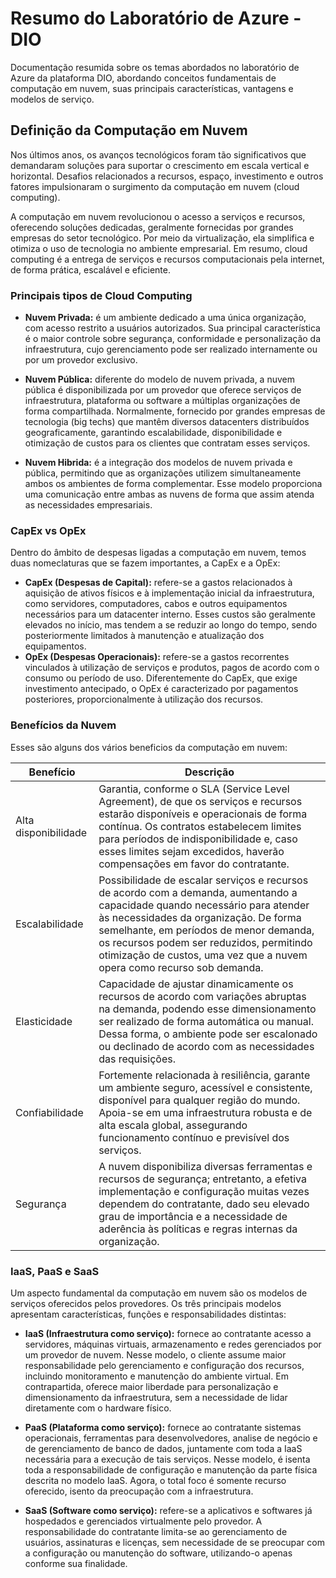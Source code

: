 
# Resumo do Laboratório de Azure - DIO

Documentação resumida sobre os temas abordados no laboratório de Azure da plataforma DIO, abordando conceitos fundamentais de computação em nuvem, suas principais características, vantagens e modelos de serviço.

## Definição da Computação em Nuvem
Nos últimos anos, os avanços tecnológicos foram tão significativos que demandaram soluções para suportar o crescimento em escala vertical e horizontal. Desafios relacionados a recursos, espaço, investimento e outros fatores impulsionaram o surgimento da computação em nuvem (cloud computing).

A computação em nuvem revolucionou o acesso a serviços e recursos, oferecendo soluções dedicadas, geralmente fornecidas por grandes empresas do setor tecnológico. Por meio da virtualização, ela simplifica e otimiza o uso de tecnologia no ambiente empresarial. Em resumo, cloud computing é a entrega de serviços e recursos computacionais pela internet, de forma prática, escalável e eficiente.

### Principais tipos de Cloud Computing

- **Nuvem Privada:** é um ambiente dedicado a uma única organização, com acesso restrito a usuários autorizados. Sua principal característica é o maior controle sobre segurança, conformidade e personalização da infraestrutura, cujo gerenciamento pode ser realizado internamente ou por um provedor exclusivo.

- **Nuvem Pública:** diferente do modelo de nuvem privada, a nuvem pública é disponibilizada por um provedor que oferece serviços de infraestrutura, plataforma ou software a múltiplas organizações de forma compartilhada. Normalmente, fornecido por grandes empresas de tecnologia (big techs) que mantêm diversos datacenters distribuídos geograficamente, garantindo escalabilidade, disponibilidade e otimização de custos para os clientes que contratam esses serviços.

- **Nuvem Hibrida:** é a integração dos modelos de nuvem privada e pública, permitindo que as organizações utilizem simultaneamente ambos os ambientes de forma complementar. Esse modelo proporciona uma comunicação entre ambas as nuvens de forma que assim atenda as necessidades empresariais.

### CapEx vs OpEx

Dentro do âmbito de despesas ligadas a computação em nuvem, temos duas nomeclaturas que se fazem importantes, a CapEx e a OpEx:
 - **CapEx (Despesas de Capital):** refere-se a gastos relacionados à aquisição de ativos físicos e à implementação inicial da infraestrutura, como servidores, computadores, cabos e outros equipamentos necessários para um datacenter interno. Esses custos são geralmente elevados no início, mas tendem a se reduzir ao longo do tempo, sendo posteriormente limitados à manutenção e atualização dos equipamentos.
 - **OpEx (Despesas Operacionais):** refere-se a gastos recorrentes vinculados à utilização de serviços e produtos, pagos de acordo com o consumo ou período de uso. Diferentemente do CapEx, que exige investimento antecipado, o OpEx é caracterizado por pagamentos posteriores, proporcionalmente à utilização dos recursos.

### Benefícios da Nuvem
Esses são alguns dos vários beneficios da computação em nuvem: 

Benefício | Descrição
------------ | -------------
Alta disponibilidade | Garantia, conforme o SLA (Service Level Agreement), de que os serviços e recursos estarão disponíveis e operacionais de forma contínua. Os contratos estabelecem limites para períodos de indisponibilidade e, caso esses limites sejam excedidos, haverão compensações em favor do contratante.
Escalabilidade | Possibilidade de escalar serviços e recursos de acordo com a demanda, aumentando a capacidade quando necessário para atender às necessidades da organização. De forma semelhante, em períodos de menor demanda, os recursos podem ser reduzidos, permitindo otimização de custos, uma vez que a nuvem opera como recurso sob demanda.
Elasticidade | Capacidade de ajustar dinamicamente os recursos de acordo com variações abruptas na demanda, podendo esse dimensionamento ser realizado de forma automática ou manual. Dessa forma, o ambiente pode ser escalonado ou declinado de acordo com as necessidades das requisições.
Confiabilidade | Fortemente relacionada à resiliência, garante um ambiente seguro, acessível e consistente, disponível para qualquer região do mundo. Apoia-se em uma infraestrutura robusta e de alta escala global, assegurando funcionamento contínuo e previsível dos serviços.
Segurança | A nuvem disponibiliza diversas ferramentas e recursos de segurança; entretanto, a efetiva implementação e configuração muitas vezes dependem do contratante, dado seu elevado grau de importância e a necessidade de aderência às políticas e regras internas da organização.

### IaaS, PaaS e SaaS
Um aspecto fundamental da computação em nuvem são os modelos de serviços oferecidos pelos provedores. Os três principais modelos apresentam características, funções e responsabilidades distintas:
 - **IaaS (Infraestrutura como serviço):** fornece ao contratante acesso a servidores, máquinas virtuais, armazenamento e redes gerenciados por um provedor de nuvem. Nesse modelo, o cliente assume maior responsabilidade pelo gerenciamento e configuração dos recursos, incluindo monitoramento e manutenção do ambiente virtual. Em contrapartida, oferece maior liberdade para personalização e dimensionamento da infraestrutura, sem a necessidade de lidar diretamente com o hardware físico.

 - **PaaS (Plataforma como serviço):** fornece ao contratante sistemas operacionais, ferramentas para desenvolvedores, analise de negócio e de gerenciamento de banco de dados, juntamente com toda a IaaS necessária para a execução de tais serviços. Nesse modelo, é isenta toda a responsabilidade de configuração e manutenção da parte física descrita no modelo IaaS. Agora, o total foco é somente recurso oferecido, isento da preocupação com a infraestrutura.

 - **SaaS (Software como serviço):** refere-se a aplicativos e softwares já hospedados e gerenciados virtualmente pelo provedor. A responsabilidade do contratante limita-se ao gerenciamento de usuários, assinaturas e licenças, sem necessidade de se preocupar com a configuração ou manutenção do software, utilizando-o apenas conforme sua finalidade.




